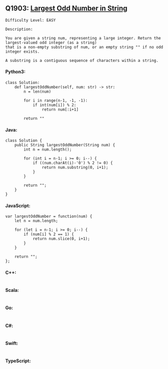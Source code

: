 ## Q1903: [Largest Odd Number in String](https://leetcode.com/problems/largest-odd-number-in-string/)

```
Difficulty Level: EASY
```

```
Description:

You are given a string num, representing a large integer. Return the largest-valued odd integer (as a string)
that is a non-empty substring of num, or an empty string "" if no odd integer exists.

A substring is a contiguous sequence of characters within a string.
```

#### Python3:

```
class Solution:
    def largestOddNumber(self, num: str) -> str:
        n = len(num)

        for i in range(n-1, -1, -1):
            if int(num[i]) % 2:
                return num[:i+1]

        return ""
```

#### Java:

```
class Solution {
    public String largestOddNumber(String num) {
        int n = num.length();

        for (int i = n-1; i >= 0; i--) {
            if ((num.charAt(i)-'0') % 2 != 0) {
                return num.substring(0, i+1);
            }
        }
            
        return "";
    }
}
```

#### JavaScript:

```
var largestOddNumber = function(num) {
    let n = num.length;

    for (let i = n-1; i >= 0; i--) {
        if (num[i] % 2 == 1) {
            return num.slice(0, i+1);
        }
    }
            
    return "";
};
```

#### C++:

```

```

#### Scala:

```

```

#### Go:

```

```

#### C#:

```

```

#### Swift:

```

```

#### TypeScript:

```

```